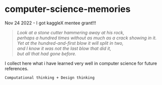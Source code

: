 # computer-science-memories
Nov 24 2022 - I got kaggleX mentee grant!!!   

> _Look at a stone cutter hammering away at his rock,    
perhaps a hundred times without as much as a crack showing in it.    
Yet at the hundred-and-first blow it will split in two,    
and I know it was not the last blow that did it,    
but all that had gone before._

I collect here what i have learned very well in computer science for future references.

` Computational thinking + Design thinking ` 
